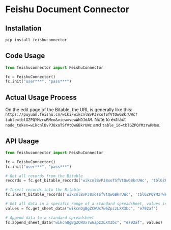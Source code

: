 # Feishu Document Connector

## Installation

```bash
pip install feishuconnector
```

## Code Usage

```python
from feishuconnector import FeishuConnector

fc = FeishuConnector()
fc.init("user***", "pass***")
```

## Actual Usage Process

On the edit page of the Bitable, the URL is generally like this: `https://puyuan.feishu.cn/wiki/wikcnlBvPJ8xoTSfVtQwGBkrUWc?table=tblGZPQYMzrwRMeo&view=vewWhDJdAM`. Note to extract `node_token=wikcnlBvPJ8xoTSfVtQwGBkrUWc` and `table_id=tblGZPQYMzrwRMeo`.

## API Usage

```python
from feishuconnector import FeishuConnector

fc = FeishuConnector()
fc.init("user***", "pass***")

# Get all records from the Bitable
records = fc.get_bitable_records('wikcnlBvPJ8xoTSfVtQwGBkrUWc', 'tblGZPQYMzrwRMeo')

# Insert records into the Bitable
fc.insert_bitable_records('wikcnlBvPJ8xoTSfVtQwGBkrUWc', 'tblGZPQYMzrwRMeo', records)

# Get all data in a specific range of a standard spreadsheet, values is a list(rows) of list(cols)
values = fc.get_sheet_data("wikcnQgBgZCWUx7w6ZpzzLXX3bc", "e792af")

# Append data to a standard spreadsheet
fc.append_sheet_data("wikcnQgBgZCWUx7w6ZpzzLXX3bc", "e792af", values)
```
